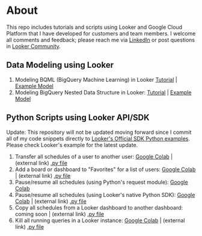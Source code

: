 # About  
This repo includes tutorials and scripts using Looker and Google Cloud Platform that I have developed for customers and team members. I welcome all comments and feedback; please reach me via [LinkedIn](https://www.linkedin.com/in/lantran25/) or post questions in [Looker Community](https://community.looker.com/). 


## Data Modeling using Looker 

1. Modeling BQML (BigQuery Machine Learning) in Looker [Tutorial](https://github.com/lanlooker/Looker-Tutorials/blob/main/02_BigQuery_BQML.pdf) | [Example Model](https://github.com/lanlooker/Looker-Tutorials/blob/main/02_BigQuery_BQML.model.lkml)
2. Modeling BigQuery Nested Data Structure in Looker: [Tutorial](https://github.com/lanlooker/Looker-Tutorials/blob/main/01_BigQuery_NestedData.pdf) | [Example Model](https://github.com/lanlooker/Looker-Tutorials/blob/main/01_BigQuery_NestedData.model.lkml)


## Python Scripts using Looker API/SDK  

Update: This repository will not be updated moving forward since I commit all of my code snippets directly to [Looker's Official SDK Python examples](https://github.com/looker-open-source/sdk-codegen/tree/main/examples/python). Please check Looker's example for the latest update. 

1. Transfer all schedules of a user to another user: [Google Colab](https://github.com/lanlooker/Looker-Tutorials/blob/main/01_Transfer_All_Schedules.ipynb) |  (external link) [.py file](https://github.com/looker-open-source/sdk-codegen/blob/main/examples/python/transfer_all_schedules.py) 
2. Add a board or dashboard to "Favorites" for a list of users: [Google Colab](https://github.com/lanlooker/Looker-Tutorials/blob/main/02_Add_Contents_to_Favorites.ipynb) | (external link) [.py file](https://github.com/looker-open-source/sdk-codegen/blob/main/examples/python/add_contents_to_favorite.py) 
3. Pause/resume all schedules (using Python's request module): [Google Colab](https://github.com/lanlooker/Looker-Tutorials/blob/main/03_Pause_or_Resume_Schedules_(using_requests_module).ipynb) 
4. Pause/resume all schedules (using Looker's native Python SDK): [Google Colab](https://github.com/lanlooker/Looker-Tutorials/blob/main/03_Pause_or_Resume_Schedules_(using_Looker_SDK).ipynb)  | (external link) [.py file](https://github.com/looker-open-source/sdk-codegen/blob/main/examples/python/manage_schedules.py) 
5. Copy all schedules from a Looker dashboard to another dashboard: coming soon  | (external link) [.py file](https://github.com/looker-open-source/sdk-codegen/blob/main/examples/python/manage_schedules.py) 
6. Kill all running queries in a Looker instance: [Google Colab](https://github.com/lanlooker/Looker-Tutorials/blob/main/06_Kill_Running_Queries.ipynb) | (external link) [.py file](https://github.com/looker-open-source/sdk-codegen/blob/main/examples/python/kill_queries.py) 



